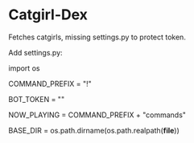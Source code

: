 # Catgirl-Dex

Fetches catgirls, missing settings.py to protect token.


Add settings.py:

import os

COMMAND_PREFIX = "!"

BOT_TOKEN = ""

NOW_PLAYING = COMMAND_PREFIX + "commands"

BASE_DIR = os.path.dirname(os.path.realpath(__file__))
